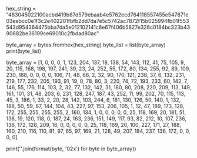 hex_string = "483045022100acbd419b87d579ebaab4e5762ecd764118557455e547871e03eebcc0e1f3c2e402201fbfb2dd7da7e5c5742ac7872f15b025994fb01f553543d954364475bba7da5e012102141c8e67f406b5827e328c0184bc323b4390682be36199ce69010c2fbdad80ac"

byte_array = bytes.fromhex(hex_string)
byte_list = list(byte_array)
print(byte_list)

byte_array = [1, 0, 0, 0, 1, 123, 204, 137, 18, 138, 54, 143, 112, 41, 75, 105, 9, 20, 115, 168, 198, 197, 241, 39, 23, 24, 252, 55, 172, 80, 134, 255, 92, 89, 109, 230, 188, 0, 0, 0, 0, 106, 71, 48, 68, 2, 32, 90, 170, 121, 238, 37, 6, 132, 231, 219, 177, 232, 205, 193, 91, 19, 0, 78, 80, 3, 220, 74, 72, 193, 233, 60, 142, 7, 146, 55, 176, 114, 103, 2, 32, 77, 132, 142, 31, 180, 80, 208, 220, 209, 113, 149, 161, 101, 31, 48, 203, 6, 231, 128, 247, 187, 43, 252, 11, 99, 202, 70, 115, 113, 45, 3, 186, 1, 33, 2, 20, 28, 142, 103, 244, 6, 181, 130, 126, 50, 140, 1, 132, 188, 50, 59, 67, 144, 104, 43, 227, 97, 153, 206, 105, 1, 12, 47, 189, 173, 128, 172, 255, 255, 255, 255, 2, 160, 134, 1, 0, 0, 0, 0, 0, 25, 118, 169, 20, 181, 51, 138, 19, 120, 118, 0, 187, 24, 163, 236, 151, 149, 117, 93, 82, 212, 10, 107, 236, 136, 172, 128, 209, 16, 0, 0, 0, 0, 0, 25, 118, 169, 20, 100, 227, 171, 27, 188, 160, 210, 116, 110, 81, 97, 65, 97, 169, 21, 128, 49, 207, 184, 237, 136, 172, 0, 0, 0, 0]

print(''.join(format(byte, '02x') for byte in byte_array))
